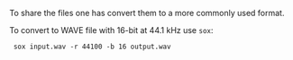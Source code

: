To share the files one has convert them to a more commonly used format.

To convert to WAVE file with 16-bit at 44.1 kHz use `sox`:

     sox input.wav -r 44100 -b 16 output.wav